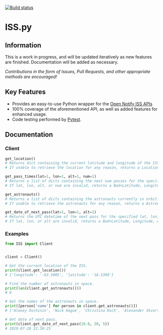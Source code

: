 [![Build status](https://travis-ci.org/justinm1295/ISS.py.svg?master)](https://travis-ci.org/justinm1295)

ISS.py
======

Information
-----------
This is a work in progress, and will be updated iteratively as new features are finished.
Documentation will be added as necessary.

*Contributions in the form of Issues, Pull Requests, and other appropriate methods are encouraged!*

Key Features
------------
- Provides an easy-to-use Python wrapper for the [Open Notify ISS APIs](http://open-notify.org/)
- 100% coverage of the aforementioned API, as well as added features for enhanced usage.
- Code testing performed by [Pytest](https://pytest.org/en/latest/).

Documentation
-------------
### Client

```python 
get_location()
# Returns dict containing the current latitude and longitude of the ISS.
# If unable to retrieve the location for any reason, returns a LocationFailureException

get_pass_times(lat=1, lon=1, alt=1, num=1)
# Returns a list of dicts containing the next num passes for the specified lat, lon, and alt.
# If lat, lon, alt, or num are invalid, returns a Bad<Latitude, Longitude, Altitude, Number>Exception.

get_astronauts()
# Returns a list of dicts containing the astronauts currently in orbit.
# If unable to retrieve the astronauts for any reason, returns a AstronautFailureException

get_date_of_next_pass(lat=1, lon=1, alt=1)
# Returns the UTC datetime of the next pass for the specified lat, lon, and alt OR 'No passes found."
# If lat, lon, or alt are invalid, returns a Bad<Latitude, Longitude, Altitude>Exception
```

### Examples

```python
from ISS import Client


client = Client()

# Get the current location of the ISS.
print(client.get_location())
# {'longitude': '-63.5005', 'latitude': '16.5390'}

# Find the number of astronauts in space.
print(len(client.get_astronauts()))
# 6

# Get the names of the astronauts in space.
print([person['name'] for person in client.get_astronauts()])
# ['Alexey Ovchinin', 'Nick Hague', 'Christina Koch', 'Alexander Skvortsov', 'Luca Parmitano', 'Andrew Morgan']

# Get date of next pass.
print(client.get_date_of_next_pass(10.0, 20, 5))
# 2019-07-28 22:39:25
```
